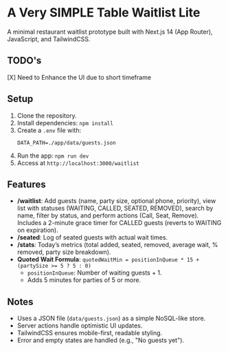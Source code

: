 # A Very SIMPLE Table Waitlist Lite

A minimal restaurant waitlist prototype built with Next.js 14 (App Router), JavaScript, and TailwindCSS.

## TODO's

[X] Need to Enhance the UI due to short timeframe

## Setup

1. Clone the repository.
2. Install dependencies: `npm install`
3. Create a `.env` file with:
   ```
   DATA_PATH=./app/data/guests.json
   ```
4. Run the app: `npm run dev`
5. Access at `http://localhost:3000/waitlist`

## Features

- **/waitlist**: Add guests (name, party size, optional phone, priority), view list with statuses (WAITING, CALLED, SEATED, REMOVED), search by name, filter by status, and perform actions (Call, Seat, Remove). Includes a 2-minute grace timer for CALLED guests (reverts to WAITING on expiration).
- **/seated**: Log of seated guests with actual wait times.
- **/stats**: Today’s metrics (total added, seated, removed, average wait, % removed, party size breakdown).
- **Quoted Wait Formula**: `quotedWaitMin = positionInQueue * 15 + (partySize >= 5 ? 5 : 0)`
  - `positionInQueue`: Number of waiting guests + 1.
  - Adds 5 minutes for parties of 5 or more.

## Notes

- Uses a JSON file (`data/guests.json`) as a simple NoSQL-like store.
- Server actions handle optimistic UI updates.
- TailwindCSS ensures mobile-first, readable styling.
- Error and empty states are handled (e.g., "No guests yet").
